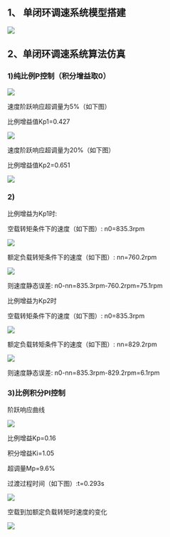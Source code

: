 ## 1、	单闭环调速系统模型搭建
![]( https://i.loli.net/2019/04/16/5cb5e8972d88f.png)

## 2、单闭环调速系统算法仿真
### 1)纯比例P控制（积分增益取0）
![]( https://i.loli.net/2019/04/16/5cb5e9292756d.png)

速度阶跃响应超调量为5%（如下图）

比例增益值Kp1=0.427

![]( https://i.loli.net/2019/04/16/5cb5eced04129.png)

速度阶跃响应超调量为20%（如下图）

比例增益值Kp2=0.651

![]( https://i.loli.net/2019/04/16/5cb5ed7b0d740.png)

### 2)
比例增益为Kp1时:

空载转矩条件下的速度（如下图）:  n0=835.3rpm

![]( https://i.loli.net/2019/04/16/5cb5ee6107486.png)

额定负载转矩条件下的速度（如下图）: nn=760.2rpm

![]( https://i.loli.net/2019/04/16/5cb5eea5c1f6f.png)

则速度静态误差: n0-nn=835.3rpm-760.2rpm=75.1rpm

比例增益为Kp2时

空载转矩条件下的速度（如下图）: n0=835.3rpm

![]( https://i.loli.net/2019/04/16/5cb5ef4260909.png)

额定负载转矩条件下的速度（如下图）: nn=829.2rpm

![]( https://i.loli.net/2019/04/16/5cb5ef6d3421b.png)

则速度静态误差: n0-nn=835.3rpm-829.2rpm=6.1rpm

### 3)比例积分PI控制
阶跃响应曲线

![]( https://i.loli.net/2019/04/16/5cb5f1261ce68.png)

比例增益Kp=0.16

积分增益Ki=1.05

超调量Mp=9.6%

过渡过程时间（如下图）:t=0.293s

![]( https://i.loli.net/2019/04/16/5cb5f0592d03c.png)

空载到加额定负载转矩时速度的变化

![]( https://i.loli.net/2019/04/16/5cb5f08901b1f.png)

